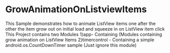 # GrowAnimationOnListviewItems
This Sample demonstrates how to animate ListView items one after the other the item grow out on initial load and squeeze in on ListView item click 
This Project contains two Modules 
1)app- Containing (Modules containing grow animation on ListView Items 
2)timercontrol - Containing a simple android.os.CountDownTimer sample (Just ignore this module)
